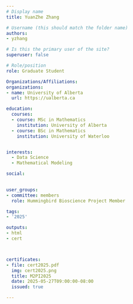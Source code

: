 ```yaml
---
# Display name
title: YuanZhe Zhang

# Username (this should match the folder name)
authors:
- yzhang

# Is this the primary user of the site?
superuser: false

# Role/position
role: Graduate Student

Organizations/Affiliations:
organizations:
- name: University of Alberta
  url: https://ualberta.ca

education:
  courses:
  - course: MSc in Mathematics
    institution: University of Alberta
  - course: BSc in Mathematics
    institution: University of Waterloo


interests:
  - Data Science
  - Mathematical Modeling

social:
    

user_groups:
- committee: members
  role: Hummingbird Bioscience Project Member

tags:
- '2025'

outputs:
- html
- cert



certificates:
- file: cert2025.pdf
  img: cert2025.png
  title: M2PI2025
  date: 2025-05-27T09:00:00-08:00
  issued: true

---
```


